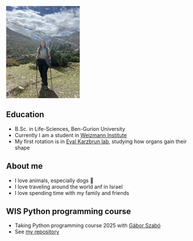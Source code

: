 <img src="lihipicsmall.jpeg" alt="lihipic" width="200" height="250"/>

## Education
* B.Sc. in Life-Sciences, Ben-Gurion University
* Currently I am a student in [Weizmann Institute](https://www.weizmann.ac.il/pages/)
* My first rotation is in [Eyal Karzbrun lab](https://www.karzbrunlab.com/), studying how organs gain their shape

## About me
* I love animals, especially dogs 🐶
* I love traveling around the world anf in Israel
* I love spending time with my family and friends

## WIS Python programming course
* Taking Python programming course 2025 with [Gábor Szabó](https://szabgab.com/)
* See [my repository](https://github.com/Lihierez/Lihierez.github.io)
  
